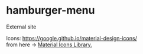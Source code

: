 # hamburger-menu
External site

Icons: https://google.github.io/material-design-icons/  
from here -> [Material Icons Library.](https://material.io/resources/icons/)
